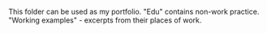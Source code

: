 This folder can be used as my portfolio.
"Edu" contains non-work practice.
"Working examples" - excerpts from their places of work.
